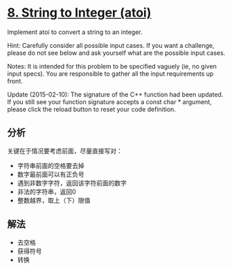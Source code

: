 [8. String to Integer (atoi)](https://leetcode.com/problems/string-to-integer-atoi/description/)
=

Implement atoi to convert a string to an integer.

Hint: Carefully consider all possible input cases. If you want a challenge, please do not see below and ask yourself what are the possible input cases.

Notes: It is intended for this problem to be specified vaguely (ie, no given input specs). You are responsible to gather all the input requirements up front.

Update (2015-02-10):
The signature of the C++ function had been updated. If you still see your function signature accepts a const char * argument, please click the reload button  to reset your code definition.

分析
-
关键在于情况要考虑前面，尽量直接写对：
- 字符串前面的空格要去掉
- 数字最前面可以有正负号
- 遇到非数字字符，返回该字符前面的数字
- 非法的字符串，返回0
- 整数越界，取上（下）限值

解法
-
- 去空格
- 获得符号
- 转换